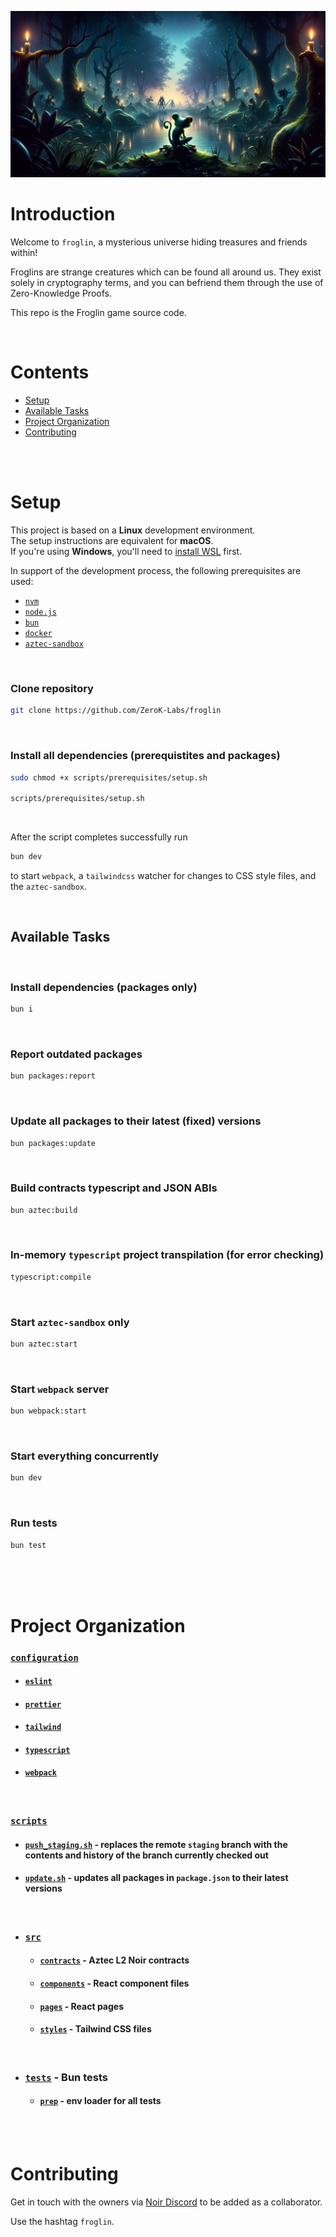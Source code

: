 ![cover_image](public/images/cover.png)

# Introduction

Welcome to `froglin`, a mysterious universe hiding treasures and friends within!

Froglins are strange creatures which can be found all around us.
They exist solely in cryptography terms, and you can befriend them through the use of Zero-Knowledge Proofs.

This repo is the Froglin game source code.

<br>

# Contents

- [Setup](#setup)
- [Available Tasks](#available-tasks)
- [Project Organization](#project-organization)
- [Contributing](#contributing)

<br>
<br>

# Setup

This project is based on a **Linux** development environment.<br>
The setup instructions are equivalent for **macOS**.<br>
If you're using **Windows**, you'll need to [install WSL](https://learn.microsoft.com/en-us/windows/wsl/install) first.<br>

In support of the development process, the following prerequisites are used:

- [`nvm`](https://github.com/nvm-sh/nvm/blob/master/README.md)
- [`node.js` ](https://nodejs.org/en/learn/getting-started/introduction-to-nodejs)
- [`bun`](https://bun.sh/docs)
- [`docker` ](https://docs.docker.com/get-started/overview/)
- [`aztec-sandbox`](https://aztec.network/sandbox/)

<br>

### Clone repository

```sh
git clone https://github.com/ZeroK-Labs/froglin
```

<br>

### Install all dependencies (prerequistites and packages)

```sh
sudo chmod +x scripts/prerequisites/setup.sh

scripts/prerequisites/setup.sh
```

<br>

After the script completes successfully run

```sh
bun dev
```

to start `webpack`, a `tailwindcss` watcher for changes to CSS style files, and the `aztec-sandbox`.

<br>

## Available Tasks

<br>

### Install dependencies (packages only)

```sh
bun i
```

<br>

### Report outdated packages

```sh
bun packages:report
```

<br>

### Update all packages to their latest (fixed) versions

```sh
bun packages:update
```

<br>

### Build contracts typescript and JSON ABIs

```sh
bun aztec:build
```

<br>

### In-memory `typescript` project transpilation (for error checking)

```sh
typescript:compile
```

<br>

### Start `aztec-sandbox` only

```sh
bun aztec:start
```

<br>

### Start `webpack` server

```sh
bun webpack:start
```

<br>

### Start everything concurrently

```sh
bun dev
```

<br>

### Run tests

```sh
bun test
```

<br>

<br>
<br>

# Project Organization

### [`configuration`](https://github.com/ZeroK-Labs/froglin/blob/main/TBD)

- #### [`eslint`](https://github.com/ZeroK-Labs/froglin/blob/main/.eslintrc.ts)
- #### [`prettier`](https://github.com/ZeroK-Labs/froglin/blob/main/.prettierrc.json)
- #### [`tailwind`](https://github.com/ZeroK-Labs/froglin/blob/main/tailwind.config.ts)
- #### [`typescript`](https://github.com/ZeroK-Labs/froglin/blob/main/tsconfig.json)
- #### [`webpack`](https://github.com/ZeroK-Labs/froglin/blob/main/webpack.config.js)

<br>

### [`scripts`](https://github.com/ZeroK-Labs/froglin/blob/main/scripts)

- #### [`push_staging.sh`](https://github.com/ZeroK-Labs/froglin/blob/main/scripts/git/push_staging.sh) - replaces the remote `staging` branch with the contents and history of the branch currently checked out
- #### [`update.sh`](https://github.com/ZeroK-Labs/froglin/blob/main/packages/update.sh) - updates all packages in `package.json` to their latest versions

<br>

- ### [`src`](https://github.com/ZeroK-Labs/froglin/blob/main/src)
  - #### [`contracts`](https://github.com/ZeroK-Labs/froglin/blob/main/src/contracts) - Aztec L2 Noir contracts
  - #### [`components`](https://github.com/ZeroK-Labs/froglin/blob/main/src/components) - React component files
  - #### [`pages`](https://github.com/ZeroK-Labs/froglin/blob/main/src/pages) - React pages
  - #### [`styles`](https://github.com/ZeroK-Labs/froglin/blob/main/src/styles) - Tailwind CSS files

<br>

- ### [`tests`](https://github.com/ZeroK-Labs/froglin/blob/main/tests) - Bun tests
  - #### [`prep`](https://github.com/ZeroK-Labs/froglin/blob/main/tests/prep.test.ts) - env loader for all tests

<br>
<br>

# Contributing

Get in touch with the owners via [Noir Discord](https://discord.gg/JtqzkdeQ6G) to be added as a collaborator.

Use the hashtag `froglin`.
